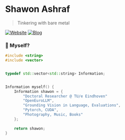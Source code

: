 # Shawon Ashraf
> Tinkering with bare metal


[![Website](https://img.shields.io/badge/--website?label=Website&logo=safari&style=social)](https://shawonashraf.github.io)
[![Blog](https://img.shields.io/badge/--blog?label=Blog&logo=blog&style=social)](https://shawonashraf.hashnode.dev/)


### 🤔 Myself?
```cpp
#include <string>
#include <vector>


typedef std::vector<std::string> Information;


Information myself() {
    Information shawon = {
        "Doctoral Researcher @ TU/e Eindhoven"
        "OpenEuroLLM",
        "Grounding Vision in Language, Evaluations",
        "Pytorch, CUDA",
        "Photography, Music, Books"
    };
    
    return shawon;
}
```


